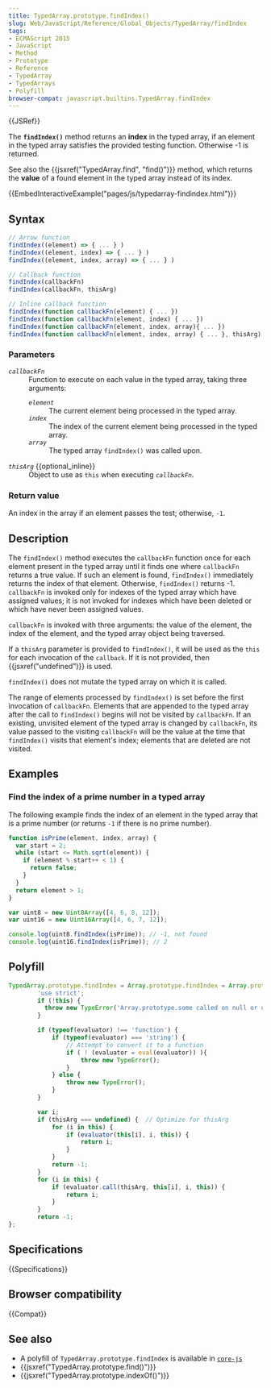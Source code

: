 ```yaml
---
title: TypedArray.prototype.findIndex()
slug: Web/JavaScript/Reference/Global_Objects/TypedArray/findIndex
tags:
- ECMAScript 2015
- JavaScript
- Method
- Prototype
- Reference
- TypedArray
- TypedArrays
- Polyfill
browser-compat: javascript.builtins.TypedArray.findIndex
---
```

{{JSRef}}

The **`findIndex()`** method returns an **index** in the typed array, if an
element in the typed array satisfies the provided testing function. Otherwise -1
is returned.

See also the {{jsxref("TypedArray.find", "find()")}} method, which
returns the **value** of a found element in the typed array instead of its
index.

{{EmbedInteractiveExample("pages/js/typedarray-findindex.html")}}

## Syntax

```js
// Arrow function
findIndex((element) => { ... } )
findIndex((element, index) => { ... } )
findIndex((element, index, array) => { ... } )

// Callback function
findIndex(callbackFn)
findIndex(callbackFn, thisArg)

// Inline callback function
findIndex(function callbackFn(element) { ... })
findIndex(function callbackFn(element, index) { ... })
findIndex(function callbackFn(element, index, array){ ... })
findIndex(function callbackFn(element, index, array) { ... }, thisArg)
```

### Parameters

<dl><dt><code><var>callbackFn</var></code></dt><dd>Function to execute on each value in the typed array, taking three arguments:<dl><dt><code><var>element</var></code></dt><dd>The current element being processed in the typed array.</dd><dt><code><var>index</var></code></dt><dd>The index of the current element being processed in the typed array.</dd><dt><code><var>array</var></code></dt><dd>The typed array <code>findIndex()</code> was called upon.</dd></dl></dd><dt><code><var>thisArg</var></code> {{optional_inline}}</dt><dd>Object to use as <code>this</code> when executing <code><var>callbackFn</var></code>.</dd></dl>

### Return value

An index in the array if an element passes the test; otherwise, `-1`.

## Description

The `findIndex()` method executes the `callbackFn` function once for each
element present in the typed array until it finds one where `callbackFn` returns
a true value. If such an element is found, `findIndex()` immediately returns the
index of that element. Otherwise, `findIndex()` returns -1. `callbackFn` is
invoked only for indexes of the typed array which have assigned values; it is
not invoked for indexes which have been deleted or which have never been
assigned values.

`callbackFn` is invoked with three arguments: the value of the element, the
index of the element, and the typed array object being traversed.

If a `thisArg` parameter is provided to `findIndex()`, it will be used as the
`this` for each invocation of the `callback`. If it is not provided, then
{{jsxref("undefined")}} is used.

`findIndex()` does not mutate the typed array on which it is called.

The range of elements processed by `findIndex()` is set before the first
invocation of `callbackFn`. Elements that are appended to the typed array after
the call to `findIndex()` begins will not be visited by `callbackFn`. If an
existing, unvisited element of the typed array is changed by `callbackFn`, its
value passed to the visiting `callbackFn` will be the value at the time that
`findIndex()` visits that element's index; elements that are deleted are not
visited.

## Examples

### Find the index of a prime number in a typed array

The following example finds the index of an element in the typed array that is a
prime number (or returns `-1` if there is no prime number).

```js
function isPrime(element, index, array) {
  var start = 2;
  while (start <= Math.sqrt(element)) {
    if (element % start++ < 1) {
      return false;
    }
  }
  return element > 1;
}

var uint8 = new Uint8Array([4, 6, 8, 12]);
var uint16 = new Uint16Array([4, 6, 7, 12]);

console.log(uint8.findIndex(isPrime)); // -1, not found
console.log(uint16.findIndex(isPrime)); // 2
```

## Polyfill

```js
TypedArray.prototype.findIndex = Array.prototype.findIndex = Array.prototype.findIndex || function(evaluator, thisArg) {
        'use strict';
        if (!this) {
          throw new TypeError('Array.prototype.some called on null or undefined');
        }

        if (typeof(evaluator) !== 'function') {
            if (typeof(evaluator) === 'string') {
                // Attempt to convert it to a function
                if ( ! (evaluator = eval(evaluator)) ){
                    throw new TypeError();
                }
            } else {
                throw new TypeError();
            }
        }

        var i;
        if (thisArg === undefined) {  // Optimize for thisArg
            for (i in this) {
                if (evaluator(this[i], i, this)) {
                    return i;
                }
            }
            return -1;
        }
        for (i in this) {
            if (evaluator.call(thisArg, this[i], i, this)) {
                return i;
            }
        }
        return -1;
};
```

## Specifications

{{Specifications}}

## Browser compatibility

{{Compat}}

## See also

- A polyfill of `TypedArray.prototype.findIndex` is available in
  [`core-js`](https://github.com/zloirock/core-js#ecmascript-typed-arrays)
- {{jsxref("TypedArray.prototype.find()")}}
- {{jsxref("TypedArray.prototype.indexOf()")}}
